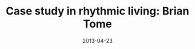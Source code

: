 ---
layout: music 
title: "Case study in rhythmic living: Brian Tome"
series: "Rhythm"
date: 2013-04-23 
description: "Brian Tome presents a case study in rhythmic living."
audio: "http://www.crossroads.net/players/media/hq/rhythm_01a.mp3"
audio-duration: "36:03"
src: "http://www.crossroads.net/players/media/mediumHz/190x110_RHYTHM.jpg"
---